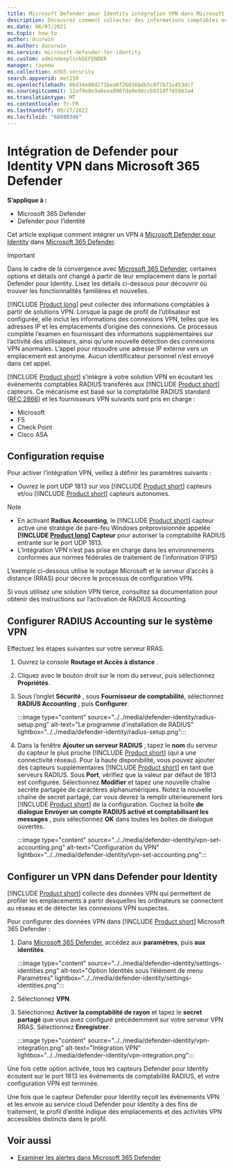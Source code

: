 ```yaml
---
title: Microsoft Defender pour Identity intégration VPN dans Microsoft 365 Defender
description: Découvrez comment collecter des informations comptables en intégrant un VPN pour Microsoft Defender pour Identity dans Microsoft 365 Defender
ms.date: 06/07/2021
ms.topic: how-to
author: dcurwin
ms.author: dacurwin
ms.service: microsoft-defender-for-identity
ms.custom: admindeeplinkDEFENDER
manager: raynew
ms.collection: m365-security
search.appverid: met150
ms.openlocfilehash: 06d34e00d271bea8f26036bdb5c8f7b71c453dcf
ms.sourcegitcommit: 12af9e8e3a6eaa090fda9e98ccb831dff65863a4
ms.translationtype: MT
ms.contentlocale: fr-FR
ms.lasthandoff: 09/27/2022
ms.locfileid: "68080346"
---
```

# <a name="defender-for-identity-vpn-integration-in-microsoft-365-defender"></a>Intégration de Defender pour Identity VPN dans Microsoft 365 Defender

**S’applique à :**

- Microsoft 365 Defender
- Defender pour l’identité

Cet article explique comment intégrer un VPN à [Microsoft Defender pour Identity](/defender-for-identity) dans [Microsoft 365 Defender](/microsoft-365/security/defender/overview-security-center).

>[!IMPORTANT]
>Dans le cadre de la convergence avec <a href="https://go.microsoft.com/fwlink/p/?linkid=2077139" target="_blank">Microsoft 365 Defender</a>, certaines options et détails ont changé à partir de leur emplacement dans le portail Defender pour Identity. Lisez les détails ci-dessous pour découvrir où trouver les fonctionnalités familières et nouvelles.

[!INCLUDE [Product long](includes/product-long.md)] peut collecter des informations comptables à partir de solutions VPN. Lorsque la page de profil de l’utilisateur est configurée, elle inclut les informations des connexions VPN, telles que les adresses IP et les emplacements d’origine des connexions. Ce processus complète l’examen en fournissant des informations supplémentaires sur l’activité des utilisateurs, ainsi qu’une nouvelle détection des connexions VPN anormales. L’appel pour résoudre une adresse IP externe vers un emplacement est anonyme. Aucun identificateur personnel n’est envoyé dans cet appel.

[!INCLUDE [Product short](includes/product-short.md)] s’intègre à votre solution VPN en écoutant les événements comptables RADIUS transférés aux [!INCLUDE [Product short](includes/product-short.md)] capteurs. Ce mécanisme est basé sur la comptabilité RADIUS standard ([RFC 2866](https://tools.ietf.org/html/rfc2866)) et les fournisseurs VPN suivants sont pris en charge :

- Microsoft
- F5
- Check Point
- Cisco ASA

## <a name="prerequisites"></a>Configuration requise

Pour activer l’intégration VPN, veillez à définir les paramètres suivants :

- Ouvrez le port UDP 1813 sur vos [!INCLUDE [Product short](includes/product-short.md)] capteurs et/ou [!INCLUDE [Product short](includes/product-short.md)] capteurs autonomes.

> [!NOTE]
>
> - En activant **Radius Accounting**, le [!INCLUDE [Product short](includes/product-short.md)] capteur active une stratégie de pare-feu Windows préprovisionnée appelée **[!INCLUDE [Product long](includes/product-long.md)] Capteur** pour autoriser la comptabilité RADIUS entrante sur le port UDP 1813.
> - L’intégration VPN n’est pas prise en charge dans les environnements conformes aux normes fédérales de traitement de l’information (FIPS)

L’exemple ci-dessous utilise le routage Microsoft et le serveur d’accès à distance (RRAS) pour décrire le processus de configuration VPN.

Si vous utilisez une solution VPN tierce, consultez sa documentation pour obtenir des instructions sur l’activation de RADIUS Accounting.

## <a name="configure-radius-accounting-on-the-vpn-system"></a>Configurer RADIUS Accounting sur le système VPN

Effectuez les étapes suivantes sur votre serveur RRAS.

1. Ouvrez la console **Routage et Accès à distance** .
1. Cliquez avec le bouton droit sur le nom du serveur, puis sélectionnez **Propriétés**.
1. Sous l’onglet **Sécurité** , sous **Fournisseur de comptabilité**, sélectionnez **RADIUS Accounting** , puis **Configurer**.

   :::image type="content" source="../../media/defender-identity/radius-setup.png" alt-text="Le programme d’installation de RADIUS" lightbox="../../media/defender-identity/radius-setup.png":::

1. Dans la fenêtre **Ajouter un serveur RADIUS** , tapez le **nom** du serveur du capteur le plus proche [!INCLUDE [Product short](includes/product-short.md)] (qui a une connectivité réseau). Pour la haute disponibilité, vous pouvez ajouter des capteurs supplémentaires [!INCLUDE [Product short](includes/product-short.md)] en tant que serveurs RADIUS. Sous **Port**, vérifiez que la valeur par défaut de 1813 est configurée. Sélectionnez **Modifier** et tapez une nouvelle chaîne secrète partagée de caractères alphanumériques. Notez la nouvelle chaîne de secret partagé, car vous devrez la remplir ultérieurement lors [!INCLUDE [Product short](includes/product-short.md)] de la configuration. Cochez la boîte **de dialogue Envoyer un compte RADIUS activé et comptabilisant les messages** , puis sélectionnez **OK** dans toutes les boîtes de dialogue ouvertes.

   :::image type="content" source="../../media/defender-identity/vpn-set-accounting.png" alt-text="Configuration du VPN" lightbox="../../media/defender-identity/vpn-set-accounting.png":::

## <a name="configure-vpn-in-defender-for-identity"></a>Configurer un VPN dans Defender pour Identity

[!INCLUDE [Product short](includes/product-short.md)] collecte des données VPN qui permettent de profiler les emplacements à partir desquelles les ordinateurs se connectent au réseau et de détecter les connexions VPN suspectes.

Pour configurer des données VPN dans [!INCLUDE [Product short](includes/product-short.md)] Microsoft 365 Defender :

1. Dans <a href="https://go.microsoft.com/fwlink/p/?linkid=2077139" target="_blank">Microsoft 365 Defender</a>, accédez aux **paramètres**, puis **aux identités**.

   :::image type="content" source="../../media/defender-identity/settings-identities.png" alt-text="Option Identités sous l’élément de menu Paramètres" lightbox="../../media/defender-identity/settings-identities.png":::

1. Sélectionnez **VPN**.
1. Sélectionnez **Activer la comptabilité de rayon** et tapez le **secret partagé** que vous avez configuré précédemment sur votre serveur VPN RRAS. Sélectionnez **Enregistrer**.

   :::image type="content" source="../../media/defender-identity/vpn-integration.png" alt-text="Intégration VPN" lightbox="../../media/defender-identity/vpn-integration.png":::

Une fois cette option activée, tous les capteurs Defender pour Identity écoutent sur le port 1813 les événements de comptabilité RADIUS, et votre configuration VPN est terminée.

Une fois que le capteur Defender pour Identity reçoit les événements VPN et les envoie au service cloud Defender pour Identity à des fins de traitement, le profil d’entité indique des emplacements et des activités VPN accessibles distincts dans le profil.

## <a name="see-also"></a>Voir aussi

- [Examiner les alertes dans Microsoft 365 Defender](../defender/investigate-alerts.md)
